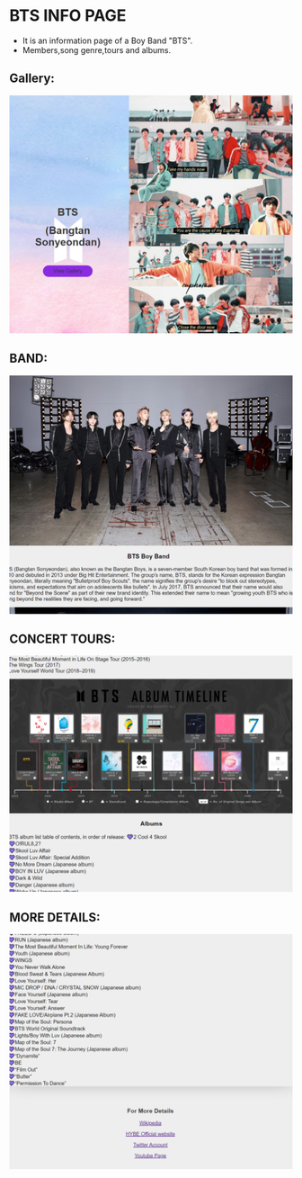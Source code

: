 # BTS INFO PAGE

* It is an information page of a Boy Band "BTS".
* Members,song genre,tours and albums.


## Gallery:

![Image of gallery](https://github.com/zehrakhan11/NS/blob/main/Capture.PNG)



## BAND:

![Image of gallery](https://github.com/zehrakhan11/NS/blob/main/Capture1.PNG)



## CONCERT TOURS:

![Image of gallery](https://github.com/zehrakhan11/NS/blob/main/Capture2.PNG)



## MORE DETAILS:

![Image of gallery](https://github.com/zehrakhan11/NS/blob/main/3.PNG)
